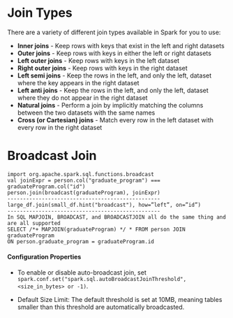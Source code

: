 # Join Types
There are a variety of different join types available in Spark for you to use:
- __Inner joins__ - Keep rows with keys that exist in the left and right datasets
- __Outer joins__ - Keep rows with keys in either the left or right datasets
- __Left outer joins__ - Keep rows with keys in the left dataset
- __Right outer joins__ - Keep rows with keys in the right dataset
- __Left semi joins__ - Keep the rows in the left, and only the left, dataset where the key appears in the right dataset
- __Left anti joins__ - Keep the rows in the left, and only the left, dataset where they do not appear in the right dataset
- __Natural joins__ - Perform a join by implicitly matching the columns between the two datasets with the same names
- __Cross (or Cartesian) joins__ - Match every row in the left dataset with every row in the right dataset

# Broadcast Join
```
import org.apache.spark.sql.functions.broadcast
val joinExpr = person.col("graduate_program") === graduateProgram.col("id")
person.join(broadcast(graduateProgram), joinExpr)
-------------------------------------------------
large_df.join(small_df.hint("broadcast"), how=”left”, on=”id”)
-------------------------------------------------
In SQL MAPJOIN, BROADCAST, and BROADCASTJOIN all do the same thing and are all supported
SELECT /*+ MAPJOIN(graduateProgram) */ * FROM person JOIN graduateProgram
ON person.graduate_program = graduateProgram.id
```
#### Configuration Properties

- To enable or disable auto-broadcast join, set 
`spark.conf.set("spark.sql.autoBroadcastJoinThreshold", <size_in_bytes> or -1)`.

- Default Size Limit: The default threshold is set at 10MB, meaning tables smaller than this threshold are automatically broadcasted.
